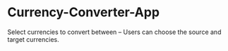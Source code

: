 # Currency-Converter-App
Select currencies to convert between – Users can choose the source and target currencies.
